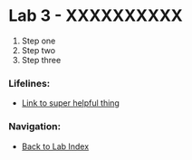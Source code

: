 # Lab 3 - XXXXXXXXXX

1. Step one
2. Step two
3. Step three

### Lifelines:

* [Link to super helpful thing](https://localhost)

### Navigation:

* [Back to Lab Index](https://github.com/mikepfeiffer/az-dev-workshop)